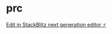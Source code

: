 # prc

[Edit in StackBlitz next generation editor ⚡️](https://stackblitz.com/~/github.com/conspicious54/prc)